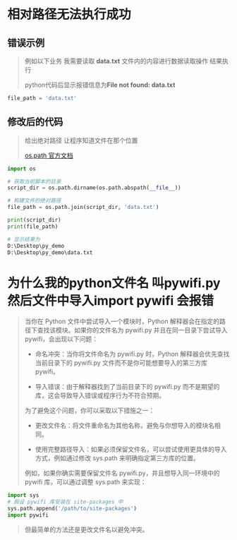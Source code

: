 #  相对路径无法执行成功

## **错误示例**

> 例如以下业务 我需要读取 **data.txt** 文件内的内容进行数据读取操作   结果执行
>
> python代码后显示报错信息为**File not found: data.txt**

```python
file_path = 'data.txt'
```

## **修改后的代码**

> 给出绝对路径 让程序知道文件在那个位置
>
> [os.path 官方文档](https://docs.python.org/zh-cn/3/library/os.path.html#os.path.realpath)

```python
import os

# 获取当前脚本的目录
script_dir = os.path.dirname(os.path.abspath(__file__))

# 构建文件的绝对路径
file_path = os.path.join(script_dir, 'data.txt')

print(script_dir)
print(file_path)

# 显示结果为
D:\Desktop\py_demo
D:\Desktop\py_demo\data.txt
```

# 为什么我的python文件名 叫pywifi.py 然后文件中导入import pywifi 会报错

>  当你在 Python 文件中尝试导入一个模块时，Python 解释器会在指定的路径下查找该模块。如果你的文件名为 pywifi.py 并且在同一目录下尝试导入 pywifi，会出现以下问题：
>
>  - 命名冲突：当你将文件命名为 pywifi.py 时，Python 解释器会优先查找当前目录下的 pywifi.py 文件而不是你可能想要导入的第三方库 pywifi。
>
>  - 导入错误：由于解释器找到了当前目录下的 pywifi.py 而不是期望的库，这会导致导入错误或程序行为不符合预期。
>
>  为了避免这个问题，你可以采取以下措施之一：
>
>  - 更改文件名：将文件重命名为其他名称，避免与你想导入的模块名相同。
>
>  - 使用完整路径导入：如果必须保留文件名，可以尝试使用更具体的导入方式，例如通过修改 sys.path 来明确指定第三方库的位置。
>
>  例如，如果你确实需要保留文件名 pywifi.py，并且想导入同一环境中的 pywifi 库，可以通过调整 sys.path 来实现：

```python
import sys
# 假设 pywifi 库安装在 site-packages 中
sys.path.append('/path/to/site-packages')
import pywifi
```

> 但最简单的方法还是更改文件名以避免冲突。